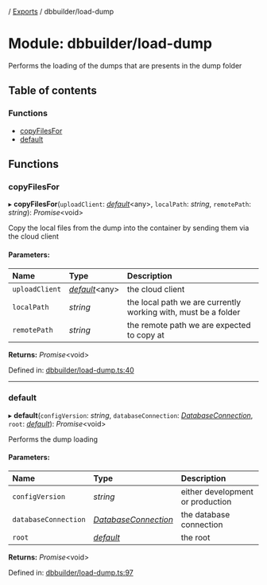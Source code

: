 [](../README.md) / [Exports](../modules.md) / dbbuilder/load-dump

# Module: dbbuilder/load-dump

Performs the loading of the dumps that are presents in the dump folder

## Table of contents

### Functions

- [copyFilesFor](dbbuilder_load_dump.md#copyfilesfor)
- [default](dbbuilder_load_dump.md#default)

## Functions

### copyFilesFor

▸ **copyFilesFor**(`uploadClient`: [*default*](../classes/server_services_base_storageprovider.default.md)<any\>, `localPath`: *string*, `remotePath`: *string*): *Promise*<void\>

Copy the local files from the dump into the container by sending
them via the cloud client

#### Parameters:

Name | Type | Description |
:------ | :------ | :------ |
`uploadClient` | [*default*](../classes/server_services_base_storageprovider.default.md)<any\> | the cloud client   |
`localPath` | *string* | the local path we are currently working with, must be a folder   |
`remotePath` | *string* | the remote path we are expected to copy at    |

**Returns:** *Promise*<void\>

Defined in: [dbbuilder/load-dump.ts:40](https://github.com/onzag/itemize/blob/3efa2a4a/dbbuilder/load-dump.ts#L40)

___

### default

▸ **default**(`configVersion`: *string*, `databaseConnection`: [*DatabaseConnection*](../classes/database.databaseconnection.md), `root`: [*default*](../classes/base_root.default.md)): *Promise*<void\>

Performs the dump loading

#### Parameters:

Name | Type | Description |
:------ | :------ | :------ |
`configVersion` | *string* | either development or production   |
`databaseConnection` | [*DatabaseConnection*](../classes/database.databaseconnection.md) | the database connection   |
`root` | [*default*](../classes/base_root.default.md) | the root    |

**Returns:** *Promise*<void\>

Defined in: [dbbuilder/load-dump.ts:97](https://github.com/onzag/itemize/blob/3efa2a4a/dbbuilder/load-dump.ts#L97)
